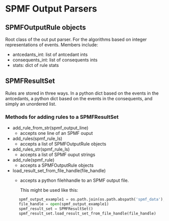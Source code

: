 # SPMF Output Parsers

## SPMFOutputRule objects

Root class of the out put parser.  For the algorithms based on integer representations of events.
Members include:

- antcedants_int: list of antcedant ints
- consequents_int: list of consequents ints
- stats: dict of rule stats


## SPMFResultSet

Rules are stored in three ways.  In a python dict based on the events in the antcedants, a python dict based on the events in the consequents, and simply an unordered list.

### Methods for adding rules to a SPMFResultSet

- add_rule_from_str(spmf_output_line)
  * accepts one line of an SPMF ouput
- add_rules(spmf_rule_ls)
  * accepts a list of SPMFOutputRule objects
- add_rules_str(spmf_rule_ls)
  * accepts a list of SPMF ouput strings
- add_rule(spmf_rule)
  * accepts a SPMFOutputRule objects
- load_result_set_from_file_handle(file_handle)
  * accepts a python filehhandle to an SPMF output file.

    This might be used like this:
```python
      spmf_output_example1 = os.path.join(os.path.abspath('spmf_data'), 'spmf_output_example1.txt')
      file_handle = open(spmf_output_example1)
      spmf_result_set = SPMFResultSet()
      spmf_result_set.load_result_set_from_file_handle(file_handle)
```
